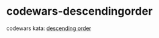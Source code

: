 # codewars-descendingorder
codewars kata: [descending order](http://www.codewars.com/trainer/javascript)
